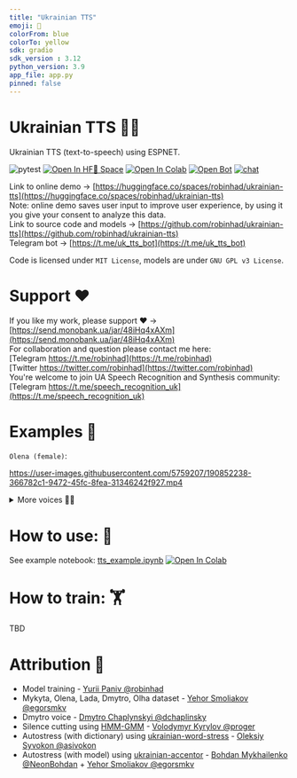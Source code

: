 ```yaml
---
title: "Ukrainian TTS"
emoji: 🐌
colorFrom: blue
colorTo: yellow
sdk: gradio
sdk_version : 3.12
python_version: 3.9
app_file: app.py
pinned: false
---
```


# Ukrainian TTS 📢🤖
Ukrainian TTS (text-to-speech) using ESPNET.

![pytest](https://github.com/robinhad/ukrainian-tts/actions/workflows/hf-sync.yml/badge.svg)
[![Open In HF🤗 Space ](https://img.shields.io/badge/Open%20Demo-%F0%9F%A4%97%20Space-yellow)](https://huggingface.co/spaces/robinhad/ukrainian-tts)
[![Open In Colab](https://colab.research.google.com/assets/colab-badge.svg)](https://colab.research.google.com/github/robinhad/ukrainian-tts/blob/main/tts_example.ipynb)
[![Open Bot](https://img.shields.io/badge/Open%20Bot%20🤖-Telegram-blue)](https://t.me/uk_tts_bot)
[![chat](https://img.shields.io/badge/chat-Telegram-blue)](https://t.me/speech_recognition_uk)

Link to online demo -> [https://huggingface.co/spaces/robinhad/ukrainian-tts](https://huggingface.co/spaces/robinhad/ukrainian-tts)  
Note: online demo saves user input to improve user experience, by using it you give your consent to analyze this data.   
Link to source code and models -> [https://github.com/robinhad/ukrainian-tts](https://github.com/robinhad/ukrainian-tts)  
Telegram bot -> [https://t.me/uk_tts_bot](https://t.me/uk_tts_bot)  

Code is licensed under `MIT License`, models are under `GNU GPL v3 License`. 
# Support ❤️
If you like my work, please support ❤️ -> [https://send.monobank.ua/jar/48iHq4xAXm](https://send.monobank.ua/jar/48iHq4xAXm)  
For collaboration and question please contact me here:  
[Telegram https://t.me/robinhad](https://t.me/robinhad)  
[Twitter https://twitter.com/robinhad](https://twitter.com/robinhad)  
You're welcome to join UA Speech Recognition and Synthesis community: [Telegram https://t.me/speech_recognition_uk](https://t.me/speech_recognition_uk)
# Examples 🤖


`Olena (female)`:

https://user-images.githubusercontent.com/5759207/190852238-366782c1-9472-45fc-8fea-31346242f927.mp4

<details>
  <summary>More voices 📢🤖</summary>

`Mykyta (male)`:

https://user-images.githubusercontent.com/5759207/190852232-34956a1d-77a9-42b9-b96d-39d0091e3e34.mp4

`Dmytro (male)`:

https://user-images.githubusercontent.com/5759207/190852251-db105567-52ba-47b5-8ec6-5053c3baac8c.mp4

`Olha (female)`:

https://user-images.githubusercontent.com/5759207/190852259-c6746172-05c4-4918-8286-a459c654eef1.mp4

`Lada (female)`:


https://user-images.githubusercontent.com/5759207/190852270-7aed2db9-dc08-4a9f-8775-07b745657ca1.mp4

</details>


# How to use: 📢

See example notebook: [tts_example.ipynb](./tts_example.ipynb)  [![Open In Colab](https://colab.research.google.com/assets/colab-badge.svg)](https://colab.research.google.com/github/robinhad/ukrainian-tts/blob/main/tts_example.ipynb)

# How to train: 🏋️
TBD


# Attribution 🤝

- Model training - [Yurii Paniv @robinhad](https://github.com/robinhad)   
- Mykyta, Olena, Lada, Dmytro, Olha dataset - [Yehor Smoliakov @egorsmkv](https://github.com/egorsmkv)   
- Dmytro voice - [Dmytro Chaplynskyi @dchaplinsky](https://github.com/dchaplinsky)  
- Silence cutting using [HMM-GMM](https://github.com/proger/uk) - [Volodymyr Kyrylov @proger](https://github.com/proger)  
- Autostress (with dictionary) using [ukrainian-word-stress](https://github.com/lang-uk/ukrainian-word-stress) - [Oleksiy Syvokon @asivokon](https://github.com/asivokon)    
- Autostress (with model) using [ukrainian-accentor](https://github.com/egorsmkv/ukrainian-accentor) - [Bohdan Mykhailenko @NeonBohdan](https://github.com/NeonBohdan) + [Yehor Smoliakov @egorsmkv](https://github.com/egorsmkv)    
